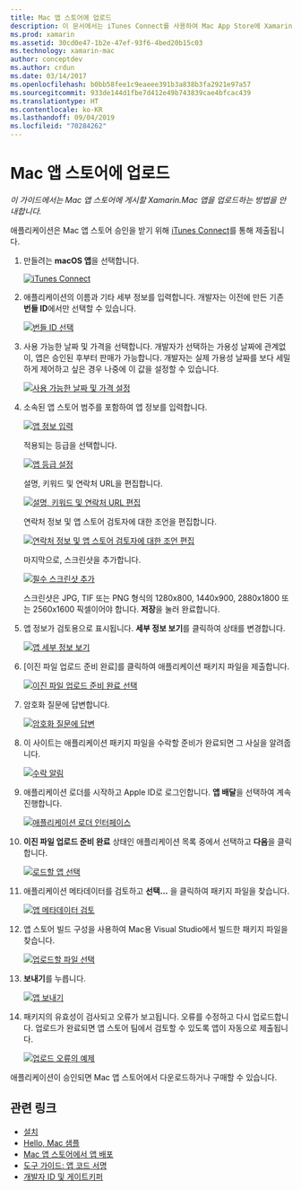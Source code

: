```yaml
---
title: Mac 앱 스토어에 업로드
description: 이 문서에서는 iTunes Connect를 사용하여 Mac App Store에 Xamarin.Mac 앱을 업로드하는 방법을 설명합니다. 프로세스를 완료하기 위해 iTunes Connect에서 필요한 정보를 설명합니다.
ms.prod: xamarin
ms.assetid: 30cd0e47-1b2e-47ef-93f6-4bed20b15c03
ms.technology: xamarin-mac
author: conceptdev
ms.author: crdun
ms.date: 03/14/2017
ms.openlocfilehash: b0bb58fee1c9eaeee391b3a838b3fa2921e97a57
ms.sourcegitcommit: 933de144d1fbe7d412e49b743839cae4bfcac439
ms.translationtype: HT
ms.contentlocale: ko-KR
ms.lasthandoff: 09/04/2019
ms.locfileid: "70284262"
---
```

# <a name="upload-to-mac-app-store"></a>Mac 앱 스토어에 업로드

_이 가이드에서는 Mac 앱 스토어에 게시할 Xamarin.Mac 앱을 업로드하는 방법을 안내합니다._

애플리케이션은 Mac 앱 스토어 승인을 받기 위해 [iTunes Connect](http://itunesconnect.apple.com/)를 통해 제출됩니다.

1. 만들려는 **macOS 앱**을 선택합니다. 

    [![](uploading-images/image65.png "iTunes Connect")](uploading-images/image65.png#lightbox)

2. 애플리케이션의 이름과 기타 세부 정보를 입력합니다. 개발자는 이전에 만든 기존 **번들 ID**에서만 선택할 수 있습니다. 

    [![](uploading-images/image66.png "번들 ID 선택")](uploading-images/image66.png#lightbox)

3. 사용 가능한 날짜 및 가격을 선택합니다. 개발자가 선택하는 가용성 날짜에 관계없이, 앱은 승인된 후부터 판매가 가능합니다. 개발자는 실제 가용성 날짜를 보다 세밀하게 제어하고 싶은 경우 나중에 이 값을 설정할 수 있습니다. 

    [![](uploading-images/image67.png "사용 가능한 날짜 및 가격 설정")](uploading-images/image67.png#lightbox)

4. 소속된 앱 스토어 범주를 포함하여 앱 정보를 입력합니다. 

    [![](uploading-images/image68.png "앱 정보 입력")](uploading-images/image68.png#lightbox) 

    적용되는 등급을 선택합니다. 

    [![](uploading-images/image69.png "앱 등급 설정")](uploading-images/image69.png#lightbox) 

    설명, 키워드 및 연락처 URL을 편집합니다. 

    [![](uploading-images/image70.png "설명, 키워드 및 연락처 URL 편집")](uploading-images/image70.png#lightbox) 

    연락처 정보 및 앱 스토어 검토자에 대한 조언을 편집합니다. 

    [![](uploading-images/image71.png "연락처 정보 및 앱 스토어 검토자에 대한 조언 편집")](uploading-images/image71.png#lightbox) 

    마지막으로, 스크린샷을 추가합니다. 

    [![](uploading-images/image72.png "필수 스크린샷 추가")](uploading-images/image72.png#lightbox) 

    스크린샷은 JPG, TIF 또는 PNG 형식의 1280x800, 1440x900, 2880x1800 또는 2560x1600 픽셀이어야 합니다. **저장**을 눌러 완료합니다.

5. 앱 정보가 검토용으로 표시됩니다. **세부 정보 보기**를 클릭하여 상태를 변경합니다. 

    [![](uploading-images/image73.png "앱 세부 정보 보기")](uploading-images/image73.png#lightbox)

6. [이진 파일 업로드 준비 완료]를 클릭하여 애플리케이션 패키지 파일을 제출합니다. 

    [![](uploading-images/image74.png "이진 파일 업로드 준비 완료 선택")](uploading-images/image74.png#lightbox)

7. 암호화 질문에 답변합니다. 

    [![](uploading-images/image75.png "암호화 질문에 답변")](uploading-images/image75.png#lightbox)

8. 이 사이트는 애플리케이션 패키지 파일을 수락할 준비가 완료되면 그 사실을 알려줍니다. 

    [![](uploading-images/image76.png "수락 알림")](uploading-images/image76.png#lightbox)

9. 애플리케이션 로더를 시작하고 Apple ID로 로그인합니다.
**앱 배달**을 선택하여 계속 진행합니다. 

    [![](uploading-images/image77.png "애플리케이션 로더 인터페이스")](uploading-images/image77.png#lightbox)

10. **이진 파일 업로드 준비 완료** 상태인 애플리케이션 목록 중에서 선택하고 **다음**을 클릭합니다. 

    [![](uploading-images/image78.png "로드할 앱 선택")](uploading-images/image78.png#lightbox)

11. 애플리케이션 메타데이터를 검토하고 **선택...** 을 클릭하여 패키지 파일을 찾습니다. 

    [![](uploading-images/image79.png "앱 메타데이터 검토")](uploading-images/image79.png#lightbox)

12. 앱 스토어 빌드 구성을 사용하여 Mac용 Visual Studio에서 빌드한 패키지 파일을 찾습니다. 

    [![](uploading-images/image80.png "업로드할 파일 선택")](uploading-images/image80.png#lightbox)

13. **보내기**를 누릅니다. 

    [![](uploading-images/image81.png "앱 보내기")](uploading-images/image81.png#lightbox)

14. 패키지의 유효성이 검사되고 오류가 보고됩니다. 오류를 수정하고 다시 업로드합니다. 업로드가 완료되면 앱 스토어 팀에서 검토할 수 있도록 앱이 자동으로 제출됩니다. 

    [![](uploading-images/image82.png "업로드 오류의 예제")](uploading-images/image82.png#lightbox)

애플리케이션이 승인되면 Mac 앱 스토어에서 다운로드하거나 구매할 수 있습니다.

## <a name="related-links"></a>관련 링크

- [설치](~//mac/get-started/installation.md)
- [Hello, Mac 샘플](~//mac/get-started/hello-mac.md)
- [Mac 앱 스토어에서 앱 배포](https://developer.apple.com/devcenter/mac/checklist/)
- [도구 가이드: 앱 코드 서명](https://developer.apple.com/library/mac/#documentation/ToolsLanguages/Conceptual/OSXWorkflowGuide/CodeSigning/CodeSigning.html)
- [개발자 ID 및 게이트키퍼](https://developer.apple.com/resources/developer-id/)
